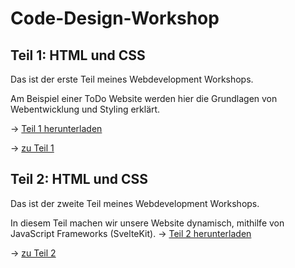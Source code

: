 # Code-Design-Workshop
## Teil 1: HTML und CSS

Das ist der erste Teil meines Webdevelopment Workshops.

Am Beispiel einer ToDo Website werden hier die Grundlagen von Webentwicklung und Styling erklärt.

→  [Teil 1 herunterladen](https://github.com/KaiserRuben/Code-Design-Workshop/archive/refs/heads/Part_1.zip)

→ [zu Teil 1](https://github.com/KaiserRuben/Code-Design-Workshop/tree/Part_1)


## Teil 2: HTML und CSS

Das ist der zweite Teil meines Webdevelopment Workshops.

In diesem Teil machen wir unsere Website dynamisch, mithilfe von JavaScript Frameworks (SvelteKit).
→  [Teil 2 herunterladen](https://github.com/KaiserRuben/Code-Design-Workshop/archive/refs/heads/Part_2.zip)

→ [zu Teil 2](https://github.com/KaiserRuben/Code-Design-Workshop/tree/Part_2)
